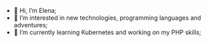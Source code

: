 - 👋 Hi, I’m Elena;
- 👀 I’m interested in new technologies, programming languages and adventures;
- 🌱 I’m currently learning Kubernetes and working on my PHP skills;

<!---
dzhordzhilova96/dzhordzhilova96 is a ✨ special ✨ repository because its `README.md` (this file) appears on your GitHub profile.
You can click the Preview link to take a look at your changes.
--->
